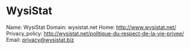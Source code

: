 
# WysiStat

Name: WysiStat
Domain: wysistat.net
Home: http://www.wysistat.net/
Privacy_policy: http://wysistat.net/politique-du-respect-de-la-vie-privee/
Email: privacy@wysistat.biz
